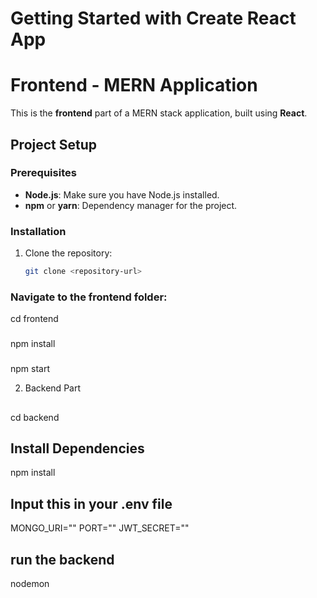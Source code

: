 # Getting Started with Create React App

# Frontend - MERN Application

This is the **frontend** part of a MERN stack application, built using **React**.

## Project Setup

### Prerequisites

- **Node.js**: Make sure you have Node.js installed.
- **npm** or **yarn**: Dependency manager for the project.

### Installation

1. Clone the repository:
   ```bash
   git clone <repository-url>
   ```

### Navigate to the frontend folder:

cd frontend

###

npm install

###

npm start

2. Backend Part

##

cd backend

## Install Dependencies

npm install

## Input this in your .env file

MONGO_URI=""
PORT=""
JWT_SECRET=""

## run the backend

nodemon
